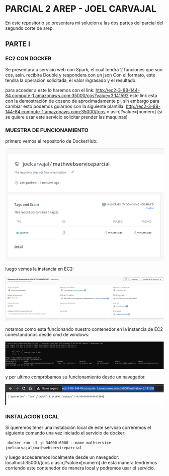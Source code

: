 ﻿# PARCIAL 2 AREP - JOEL CARVAJAL

En este repositorio se presentara mi solucion a las dos partes del parcial del segundo corte de arep.

## PARTE I
### EC2 CON DOCKER
Se presentara u servicio web con Spark, el cual tendra 2 funciones que son cos, asin. recibira Double y respondera con un json Con el formato, este tendra la operacion solicitada, el valor ingrasado y el resultado.

para acceder a este lo haremos con el link: 
http://ec2-3-88-144-84.compute-1.amazonaws.com:35000/cos?value=3.141592
este link esta con la demostración de coseno de aproximadamente pi, sin embargo para cambiar esto podemos guiarnos con la siguiente plantilla.
http://ec2-3-88-144-84.compute-1.amazonaws.com:35000/[cos o asin]?value=[numero]
(si se quiere usar este servicio solicitar prender las maquinas)
### MUESTRA DE FUNCIONAMIENTO
primero vemos el repositorio de DockerHub:

 ![fotorepo](https://github.com/jocajime/PARCIAL-2-AREP/blob/master/img/fotorepo.PNG)
 
 luego vemos la instancia en EC2:
 
 ![fotoinstancia](https://github.com/jocajime/PARCIAL-2-AREP/blob/master/img/fotoinstancia.PNG)
 
notamos como esta funcionando nuestro contenedor en la instancia de EC2 conectandonos desde cmd de windows:

 ![fotocmd](https://github.com/jocajime/PARCIAL-2-AREP/blob/master/img/fotocmd.PNG)
 
y por ultimo comprobamos su funcionamiento desde un navegador.

 ![fotonavegador](https://github.com/jocajime/PARCIAL-2-AREP/blob/master/img/fotonavegador.PNG)
 
### INSTALACION LOCAL
Si queremos tener una instalación local de este servicio correremos el siguiente comando una vez iniciado el servicio de docker:

     docker run -d -p 34000:6000 --name mathservice joelcarvajal/mathwebserviceparcial
y luego accederemos localmente desde un navegador:
			localhost:35000/[cos o asin]?value=[numero]
de esta manera tendremos corriendo este contenedor de manera local y podremos usar el servicio.
